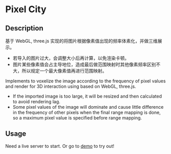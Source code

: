 # Pixel City

## Description
基于 WebGL, three.js 实现的将图片根据像素值出现的频率体素化，并做三维展示。
- 若导入的图片过大，会调整大小后再计算，以免渲染卡顿。
- 图片某些像素值会占主导地位，造成最后做范围映射时其他像素频率区别不大，所以规定一个最大像素值再进行范围映射。

Implements to voxelize the image according to the frequency of pixel values and render for 3D interaction using based on WebGL, three.js.
- If the imported image is too large, it will be resized and then calculated to avoid rendering lag.
- Some pixel values of the image will dominate and cause little difference in the frequency of other pixels when the final range mapping is done, so a maximum pixel value is specified before range mapping.

## Usage
Need a live server to start.
Or go to [demo](https://12vv.github.io/projects/pixelcity.html) to try out!
